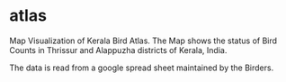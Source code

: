 # atlas

Map Visualization of Kerala Bird Atlas. The Map shows the status of Bird Counts in Thrissur and Alappuzha districts of Kerala, India.

The data is read from a google spread sheet maintained by the Birders.

